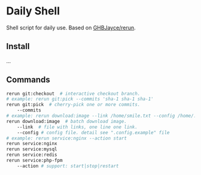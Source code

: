 
# Daily Shell

Shell script for daily use. Based on [GHBJayce/rerun](https://github.com/GHBJayce/rerun).

## Install

...

## Commands

```BASH
rerun git:checkout  # interactive checkout branch.
# example: rerun git:pick --commits 'sha-1 sha-1 sha-1'
rerun git:pick  # cherry-pick one or more commits.
    --commits
# example: rerun download:image --link /home/smile.txt --config /home/.config
rerun download:image  # batch download image.
    --link  # file with links, one line one link.
    --config # config file. detail see ".config.example" file
# example: rerun service:nginx --action start
rerun service:nginx
rerun service:mysql
rerun service:redis
rerun service:php-fpm
    --action # support: start|stop|restart
```